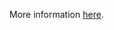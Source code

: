 More information [here](https://docs.prismacloud.io/en/enterprise-edition/policy-reference/alibaba-policies/alibaba-general-policies/ensure-alibaba-cloud-rds-log-audit-is-enabled).

